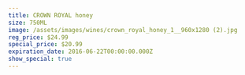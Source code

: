 ```yaml
---
title: CROWN ROYAL honey
size: 750ML
image: /assets/images/wines/crown_royal_honey_1__960x1280 (2).jpg
reg_price: $24.99
special_price: $20.99
expiration_date: 2016-06-22T00:00:00.000Z
show_special: true
---
```



